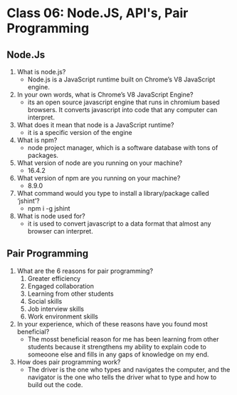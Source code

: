 # Class 06: Node.JS, API's, Pair Programming

## Node.Js

1. What is node.js?
   - Node.js is a JavaScript runtime built on Chrome’s V8 JavaScript engine.
2. In your own words, what is Chrome’s V8 JavaScript Engine?
   - its an open source javascript engine that runs in chromium based browsers. It converts javascript into code that any computer can interpret.
3. What does it mean that node is a JavaScript runtime?
   - it is a specific version of the engine
4. What is npm?
   - node project manager, which is a software database with tons of packages.
5. What version of node are you running on your machine?
    - 16.4.2
6. What version of npm are you running on your machine?
   - 8.9.0
7. What command would you type to install a library/package called ‘jshint’?
   - npm i -g jshint
8. What is node used for?
   - it is used to convert javascript to a data format that almost any browser can interpret. 

## Pair Programming
    
1. What are the 6 reasons for pair programming?
   1. Greater efficiency
   2. Engaged collaboration
   3. Learning from other students
   4. Social skills
   5. Job interview skills
   6. Work environment skills
2. In your experience, which of these reasons have you found most beneficial?
   - The mosst beneficial reason for me has been learning from other students because it strengthens my ability to explain code to someoone else and fills in any gaps of knowledge on my end.
3. How does pair programming work?
   - The driver is the one who types and navigates the computer, and the navigator is the one who tells the driver what to type and how to build out the code.
